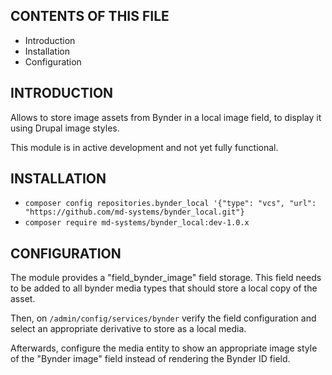CONTENTS OF THIS FILE
---------------------

 * Introduction
 * Installation
 * Configuration

INTRODUCTION
------------

 Allows to store image assets from Bynder in a local image field, to display
 it using Drupal image styles.

 This module is in active development and not yet fully functional.

INSTALLATION
------------

 * `composer config repositories.bynder_local '{"type": "vcs", "url": "https://github.com/md-systems/bynder_local.git"}`
 * `composer require md-systems/bynder_local:dev-1.0.x`

CONFIGURATION
-------------

The module provides a "field_bynder_image" field storage. This field needs to be
added to all bynder media types that should store a local copy of the asset.

Then, on `/admin/config/services/bynder` verify the field configuration and
select an appropriate derivative to store as a local media.

Afterwards, configure the media entity to show an appropriate image style of
the "Bynder image" field instead of rendering the Bynder ID field.
